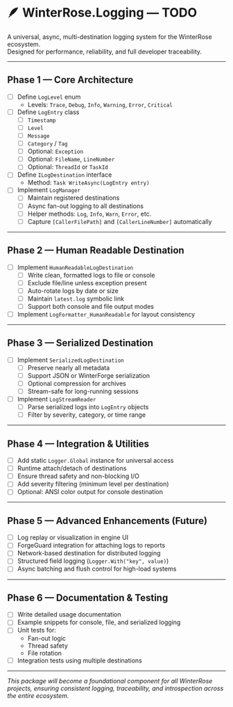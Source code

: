 # 🪶 WinterRose.Logging — TODO

A universal, async, multi-destination logging system for the WinterRose ecosystem.  
Designed for performance, reliability, and full developer traceability.

---

## Phase 1 — Core Architecture
- [ ] Define `LogLevel` enum
    - Levels: `Trace`, `Debug`, `Info`, `Warning`, `Error`, `Critical`
- [ ] Define `LogEntry` class
    - [ ] `Timestamp`
    - [ ] `Level`
    - [ ] `Message`
    - [ ] `Category` / `Tag`
    - [ ] Optional: `Exception`
    - [ ] Optional: `FileName`, `LineNumber`
    - [ ] Optional: `ThreadId` or `TaskId`
- [ ] Define `ILogDestination` interface
    - Method: `Task WriteAsync(LogEntry entry)`
- [ ] Implement `LogManager`
    - [ ] Maintain registered destinations
    - [ ] Async fan-out logging to all destinations
    - [ ] Helper methods: `Log`, `Info`, `Warn`, `Error`, etc.
    - [ ] Capture `[CallerFilePath]` and `[CallerLineNumber]` automatically

---

## Phase 2 — Human Readable Destination
- [ ] Implement `HumanReadableLogDestination`
    - [ ] Write clean, formatted logs to file or console
    - [ ] Exclude file/line unless exception present
    - [ ] Auto-rotate logs by date or size
    - [ ] Maintain `latest.log` symbolic link
    - [ ] Support both console and file output modes
- [ ] Implement `LogFormatter_HumanReadable` for layout consistency

---

## Phase 3 — Serialized Destination
- [ ] Implement `SerializedLogDestination`
    - [ ] Preserve nearly all metadata
    - [ ] Support JSON or WinterForge serialization
    - [ ] Optional compression for archives
    - [ ] Stream-safe for long-running sessions
- [ ] Implement `LogStreamReader`
    - [ ] Parse serialized logs into `LogEntry` objects
    - [ ] Filter by severity, category, or time range

---

## Phase 4 — Integration & Utilities
- [ ] Add static `Logger.Global` instance for universal access
- [ ] Runtime attach/detach of destinations
- [ ] Ensure thread safety and non-blocking I/O
- [ ] Add severity filtering (minimum level per destination)
- [ ] Optional: ANSI color output for console destination

---

## Phase 5 — Advanced Enhancements (Future)
- [ ] Log replay or visualization in engine UI
- [ ] ForgeGuard integration for attaching logs to reports
- [ ] Network-based destination for distributed logging
- [ ] Structured field logging (`Logger.With("key", value)`)
- [ ] Async batching and flush control for high-load systems

---

## Phase 6 — Documentation & Testing
- [ ] Write detailed usage documentation
- [ ] Example snippets for console, file, and serialized logging
- [ ] Unit tests for:
    - Fan-out logic
    - Thread safety
    - File rotation
- [ ] Integration tests using multiple destinations

---

_This package will become a foundational component for all WinterRose projects, ensuring consistent logging, traceability, and introspection across the entire ecosystem._
